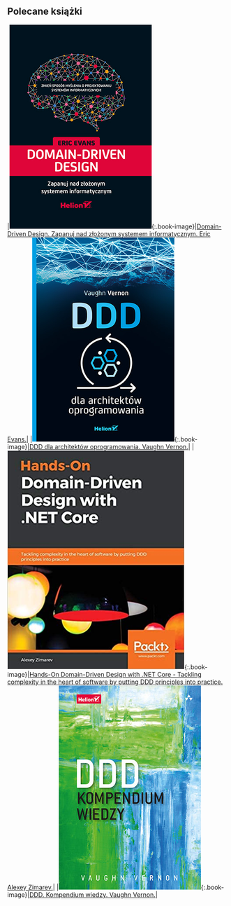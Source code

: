 ## Polecane książki

|[![Domain-Driven Design. Zapanuj nad złożonym systemem informatycznym. Eric Evans.][domdri-image]][domdri]{:.book-image}|[Domain-Driven Design. Zapanuj nad złożonym systemem informatycznym. Eric Evans.][domdri]|
|[![DDD dla architektów oprogramowania. Vaughn Vernon.][dddaro-image]][dddaro]{:.book-image}|[DDD dla architektów oprogramowania. Vaughn Vernon.][dddaro]|
|[![Hands-On Domain-Driven Design with .NET Core - Tackling complexity in the heart of software by putting DDD principles into practice. Alexey Zimarev.][hands_on_ddd-image]][hands_on_ddd]{:.book-image}|[Hands-On Domain-Driven Design with .NET Core - Tackling complexity in the heart of software by putting DDD principles into practice. Alexey Zimarev.][hands_on_ddd]|
|[![DDD. Kompendium wiedzy. Vaughn Vernon.][dddpig-image]][dddpig]{:.book-image}|[DDD. Kompendium wiedzy. Vaughn Vernon.][dddpig]|

[domdri]: http://ebookpoint.pl/view/90752/domdri.htm
[domdri-image]: /assets/images/books/domdri.jpg

[dddaro]: http://ebookpoint.pl/view/90752/dddaro.htm
[dddaro-image]: /assets/images/books/dddaro.jpg

[dddpig]: http://ebookpoint.pl/view/90752/dddpig.htm
[dddpig-image]: /assets/images/books/dddpig.jpg

[hands_on_ddd]: https://www.amazon.com/Hands-Domain-Driven-Design-NET/dp/1788834097
[hands_on_ddd-image]: /assets/images/books/hands_on_ddd_dot_net_core.jpg